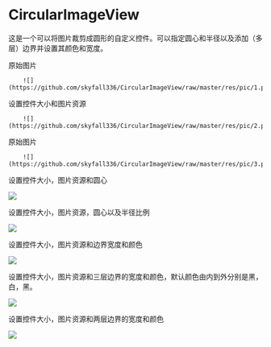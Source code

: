 # CircularImageView
这是一个可以将图片裁剪成圆形的自定义控件。可以指定圆心和半径以及添加（多层）边界并设置其颜色和宽度。

原始图片

        ![](https://github.com/skyfall336/CircularImageView/raw/master/res/pic/1.png)

设置控件大小和图片资源

        ![](https://github.com/skyfall336/CircularImageView/raw/master/res/pic/2.png)

原始图片

        ![](https://github.com/skyfall336/CircularImageView/raw/master/res/pic/3.png)

设置控件大小，图片资源和圆心

![](https://github.com/skyfall336/CircularImageView/raw/master/res/pic/4.png)

设置控件大小，图片资源，圆心以及半径比例

![](https://github.com/skyfall336/CircularImageView/raw/master/res/pic/5.png)

设置控件大小，图片资源和边界宽度和颜色

![](https://github.com/skyfall336/CircularImageView/raw/master/res/pic/9.png)

设置控件大小，图片资源和三层边界的宽度和颜色，默认颜色由内到外分别是黑，白，黑。

![](https://github.com/skyfall336/CircularImageView/raw/master/res/pic/8.png)

设置控件大小，图片资源和两层边界的宽度和颜色

![](https://github.com/skyfall336/CircularImageView/raw/master/res/pic/7.png)
